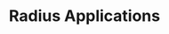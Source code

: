 ---
type: docs
title: "Radius Applications"
linkTitle: "Applications"
description: "Learn about Radius Applications"
weight: 100
---